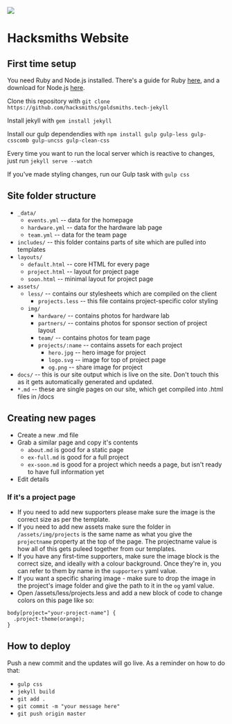 ![](http://goldsmiths.tech/assets/img/logo-hacksmiths.svg)
# Hacksmiths Website

## First time setup

You need Ruby and Node.js installed. There's a guide for Ruby [here](https://www.ruby-lang.org/en/documentation/installation/), and a download for Node.js [here](https://nodejs.org/en/download/).

Clone this repository with `git clone https://github.com/hacksmiths/goldsmiths.tech-jekyll`

Install jekyll with `gem install jekyll`

Install our gulp dependendies with `npm install gulp gulp-less gulp-csscomb gulp-uncss gulp-clean-css`

Every time you want to run the local server which is reactive to changes, just run `jekyll serve --watch`

If you've made styling changes, run our Gulp task with `gulp css`

## Site folder structure


* `_data/`
    * `events.yml` -- data for the homepage
    * `hardware.yml` -- data for the hardware lab page
    * `team.yml` -- data for the team page
* `includes/` -- this folder contains parts of site which are pulled into templates
* `layouts/`
    * `default.html` -- core HTML for every page
    * `project.html` -- layout for project page
    * `soon.html` -- minimal layout for project page
* `assets/`
    * `less/` -- contains our stylesheets which are compiled on the client
        * `projects.less` -- this file contains project-specific color styling
    * `img/`
        * `hardware/` -- contains photos for hardware lab
        * `partners/` -- contains photos for sponsor section of project layout
        * `team/` -- contains photos for team page
        * `projects/:name` -- contains assets for each project
            * `hero.jpg` -- hero image for project
            * `logo.svg` -- image for top of project page
            * `og.png` -- share image for project
* `docs/` -- this is our site output which is live on the site. Don't touch this as it gets automatically generated and updated.
* `*.md` -- these are single pages on our site, which get compiled into .html files in /docs

## Creating new pages

* Create a new .md file
* Grab a similar page and copy it's contents
    * `about.md` is good for a static page
    * `ex-full.md` is good for a full project
    * `ex-soon.md` is good for a project which needs a page, but isn't ready to have full information yet
* Edit details

### If it's a project page

* If you need to add new supporters please make sure the image is the correct size as per the template.
* If you need to add new assets make sure the folder in `/assets/img/projects` is the same name as what you give the `projectname` property at the top of the page. The projectname value is how all of this gets puleed together from our templates.
* If you have any first-time supporters, make sure the image block is the correct size, and ideally with a colour background. Once they're in, you can refer to them by name in the `supporters` yaml value.
* If you want a specific sharing image - make sure to drop the image in the project's image folder and give the path to it in the `og` yaml value.
* Open /assets/less/projects.less and add a new block of code to change colors on this page like so: 

```
body[project="your-project-name"] {
  .project-theme(orange);
}
```

## How to deploy

Push a new commit and the updates will go live. As a reminder on how to do that:

* `gulp css`
* `jekyll build`
* `git add .`
* `git commit -m "your message here"`
* `git push origin master`
